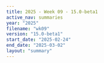 ```yaml
---
title: 2025 - Week 09 - 15.0-beta1
active_nav: summaries
year: "2025"
filename: "wk09"
version: "15.0-beta1"
start_date: "2025-02-24"
end_date: "2025-03-02"
layout: "summary"
---
```

